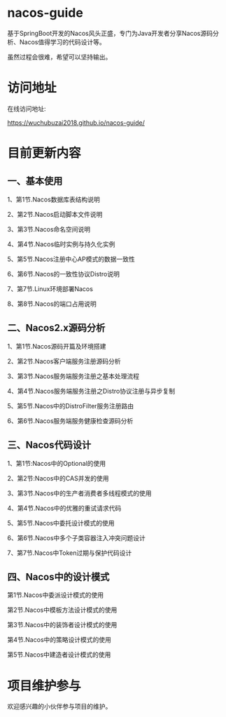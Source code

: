 # nacos-guide
基于SpringBoot开发的Nacos风头正盛，专门为Java开发者分享Nacos源码分析、Nacos值得学习的代码设计等。

虽然过程会很难，希望可以坚持输出。

# 访问地址
在线访问地址:

https://wuchubuzai2018.github.io/nacos-guide/

# 目前更新内容

## 一、基本使用

1、第1节.Nacos数据库表结构说明

2、第2节.Nacos启动脚本文件说明

3、第3节.Nacos命名空间说明

4、第4节.Nacos临时实例与持久化实例

5、第5节.Nacos注册中心AP模式的数据一致性

6、第6节.Nacos的一致性协议Distro说明

7、第7节.Linux环境部署Nacos

8、第8节.Nacos的端口占用说明

##  二、Nacos2.x源码分析

1、第1节.Nacos源码开篇及环境搭建

2、第2节.Nacos客户端服务注册源码分析

3、第3节.Nacos服务端服务注册之基本处理流程

4、第4节.Nacos服务端服务注册之Distro协议注册与异步复制

5、第5节.Nacos中的DistroFilter服务注册路由

6、第6节.Nacos服务端服务健康检查源码分析

## 三、Nacos代码设计

1、第1节:Nacos中的Optional的使用

2、第2节:Nacos中的CAS并发的使用

3、第3节.Nacos中的生产者消费者多线程模式的使用

4、第4节.Nacos中的优雅的重试请求代码

5、第5节.Nacos中委托设计模式的使用

6、第6节.Nacos中多个子类容器注入冲突问题设计

7、第7节.Nacos中Token过期与保护代码设计

## 四、Nacos中的设计模式

第1节.Nacos中委派设计模式的使用

第2节.Nacos中模板方法设计模式的使用

第3节.Nacos中的装饰者设计模式的使用

第4节.Nacos中的策略设计模式的使用

第5节.Nacos中建造者设计模式的使用

# 项目维护参与
欢迎感兴趣的小伙伴参与项目的维护。
